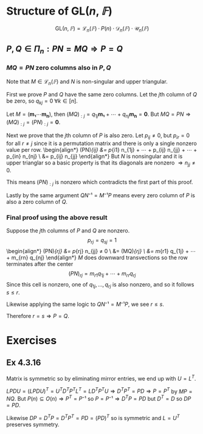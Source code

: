 # Structure of $\textrm{GL}(n, 𝔽)$

$$ \textrm{GL}(n, 𝔽) = \mathcal{L}_n(𝔽) · P(n) · \mathcal{D}_n(𝔽) · \mathcal{U}_n(𝔽) $$

## $P, Q ∈ Π_n : PN = MQ ⇒ P = Q$

### $MQ = PN$ zero columns also in $P, Q$

Note that $M ∈ \mathcal{L}_n(𝔽)$ and $N$ is non-singular and upper triangular.

First we prove $P$ and $Q$ have the same zero columns. Let the $j$th column of $Q$ be zero, so $q_{kj} = 0 \; ∀k ∈ [n]$.

Let $M = (\mathbf{m₁} ⋯ \mathbf{m_n})$, then $(MQ)_{:j} = q_{1j} \mathbf{m₁} + ⋯ + q_{nj} \mathbf{m_n} = \mathbf{0}$.
But $MQ = PN ⇒ (MQ)_{:j} = (PN)_{:j} = \mathbf{0}$.

Next we prove that the $j$th column of $P$ is also zero. Let $p_{ij} ≠ 0$, but $p_{ir} = 0$ for all $r ≠ j$ since it is
a permutation matrix and there is only a single nonzero value per row.
\begin{align*}
(PN)_{ij} &= p_{i1} n_{1j} + ⋯ + p_{ij} n_{jj} + ⋯ + p_{in} n_{nj} \\
          &= p_{ij} n_{jj}
\end{align*}
But $N$ is nonsingular and it is upper trianglar so a basic property is that its diagonals are nonzero $⇒ n_{jj} ≠ 0$.

This means $(PN)_{:j}$ is nonzero which contradicts the first part of this proof.

Lastly by the same argument $QN⁻¹ = M⁻¹P$ means every zero column of $P$ is also a zero column of $Q$.

### Final proof using the above result

Suppose the $j$th columns of $P$ and $Q$ are nonzero.
$$ p_{rj} = q_{sj} = 1 $$
\begin{align*}
(PN)_{rj} &= p_{rj} n_{jj} ≠ 0 \\
    &= (MQ)_{rj} \\
    &= m_{r1} q_{1j} + ⋯ + m_{rn} q_{nj}
\end{align*}
$M$ does downward transvections so the row terminates after the center
$$ (PN)_{rj} = m_{r1} q_{1j} + ⋯ + m_{rr} q_{rj} $$
Since this cell is nonzero, one of $q_{1j}, …, q_{rj}$ is also nonzero,
and so it follows $s ≤ r$.

Likewise applying the same logic to $QN⁻¹ = M⁻¹P$, we see $r ≤ s$.

Therefore $r = s ⇒ P = Q$.

# Exercises

## Ex 4.3.16

Matrix is symmetric so by eliminating mirror entries, we end up with $U = L^T$.

$LPDU = (LPDU)^T = U^T D^T P^T L^T = LD^T P^T U ⇒ D^T P^T = PD ⇒ P = P^T$ by $MP = NQ$.
But $P(n) ⊆ O(n) ⇒ P^T = P⁻¹$ so $P = P⁻¹ ⇒ D^T P = PD$ but $D^T = D$ so $DP = PD$.

Likewise $DP = D^T P = D^T P^T = PD = (PD)^T$ so is symmetric and $L = U^T$ preserves symmetry.

